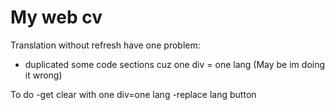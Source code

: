 # My web cv
Translation without refresh have one problem:
- duplicated some code sections cuz one div = one lang (May be im doing it wrong)

To do
-get clear with one div=one lang
-replace lang button
